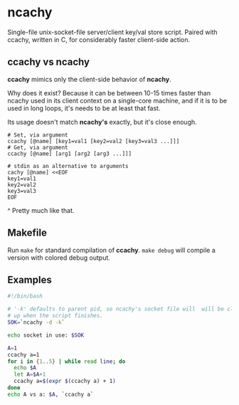 # ncachy
Single-file unix-socket-file server/client key/val store script.  Paired with ccachy, written in C, for considerably faster client-side action.

## ccachy vs ncachy

**ccachy** mimics only the client-side behavior of **ncachy**.

Why does it exist?  Because it can be between 10-15 times faster than ncachy used in its client context on a single-core machine, and if it is to be used in long loops, it's needs to be at least that fast.

Its usage doesn't match **ncachy's** exactly, but it's close enough.

```
# Set, via argument
ccachy [@name] [key1=val1 [key2=val2 [key3=val3 ...]]]
# Get, via argument
ccachy [@name] [arg1 [arg2 [arg3 ...]]]

# stdin as an alternative to arguments
cachy [@name] <<EOF
key1=val1
key2=val2
key3=val3
EOF
```
^ Pretty much like that.

## Makefile

Run `make` for standard compilation of **ccachy**.
`make debug` will compile a version with colored debug output.

## Examples

```bash
#!/bin/bash

# '-k' defaults to parent pid, so ncachy's socket file will  will be cleaned
# up when the script finishes.
SOK=`ncachy -d -k`

echo socket in use: $SOK

A=1
ccachy a=1
for i in {1..5} | while read line; do
  echo $A
  let A=$A+1
  ccachy a=$(expr $(ccachy a) + 1)
done
echo A vs a: $A, `ccachy a`

```
